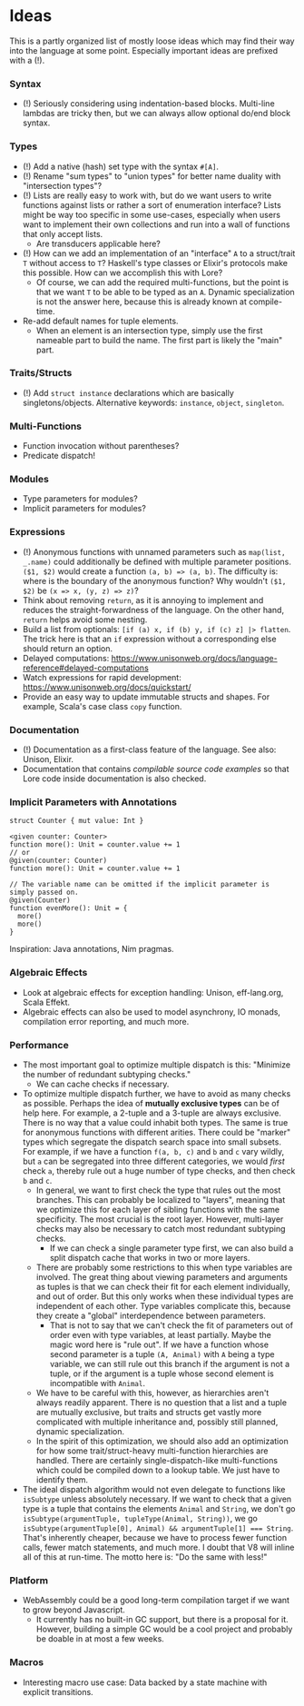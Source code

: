 # Ideas

This is a partly organized list of mostly loose ideas which may find their way into the language at some point. Especially important ideas are prefixed with a (!).



### Syntax

- (!) Seriously considering using indentation-based blocks. Multi-line lambdas are tricky then, but we can always allow optional do/end block syntax.



### Types

- (!) Add a native (hash) set type with the syntax `#[A]`.
- (!) Rename "sum types" to "union types" for better name duality with "intersection types"?
- (!) Lists are really easy to work with, but do we want users to write functions against lists or rather a sort of enumeration interface? Lists might be way too specific in some use-cases, especially when users want to implement their own collections and run into a wall of functions that only accept lists.
  - Are transducers applicable here?
- (!) How can we add an implementation of an "interface" `A` to a struct/trait `T` without access to `T`? Haskell's type classes or Elixir's protocols make this possible. How can we accomplish this with Lore?
  - Of course, we can add the required multi-functions, but the point is that we want `T` to be able to be typed as an `A`. Dynamic specialization is not the answer here, because this is already known at compile-time.
- Re-add default names for tuple elements.
  - When an element is an intersection type, simply use the first nameable part to build the name. The first part is likely the "main" part.



### Traits/Structs

- (!) Add `struct instance` declarations which are basically singletons/objects. Alternative keywords: `instance`, `object`, `singleton`.



### Multi-Functions

- Function invocation without parentheses?
- Predicate dispatch!



### Modules

- Type parameters for modules?
- Implicit parameters for modules?



### Expressions

- (!) Anonymous functions with unnamed parameters such as `map(list, _.name)` could additionally be defined with multiple parameter positions. `($1, $2)` would create a function `(a, b) => (a, b)`. The difficulty is: where is the boundary of the anonymous function? Why wouldn't `($1, $2)` be `(x => x, (y, z) => z)`?
- Think about removing `return`, as it is annoying to implement and reduces the straight-forwardness of the language. On the other hand, `return` helps avoid some nesting.
- Build a list from optionals: `[if (a) x, if (b) y, if (c) z] |> flatten`. The trick here is that an `if` expression without a corresponding else should return an option.
- Delayed computations: https://www.unisonweb.org/docs/language-reference#delayed-computations
- Watch expressions for rapid development: https://www.unisonweb.org/docs/quickstart/
- Provide an easy way to update immutable structs and shapes. For example, Scala's case class `copy` function.



### Documentation

- (!) Documentation as a first-class feature of the language. See also: Unison, Elixir.
- Documentation that contains *compilable source code examples* so that Lore code inside documentation is also checked.



### Implicit Parameters with Annotations

```
struct Counter { mut value: Int }

<given counter: Counter>
function more(): Unit = counter.value += 1
// or
@given(counter: Counter)
function more(): Unit = counter.value += 1

// The variable name can be omitted if the implicit parameter is simply passed on.
@given(Counter)
function evenMore(): Unit = {
  more()
  more()
}
```

Inspiration: Java annotations, Nim pragmas.



### Algebraic Effects

- Look at algebraic effects for exception handling: Unison, eff-lang.org, Scala Effekt.
- Algebraic effects can also be used to model asynchrony, IO monads, compilation error reporting, and much more.



### Performance

- The most important goal to optimize multiple dispatch is this: "Minimize the number of redundant subtyping checks."
  - We can cache checks if necessary.
- To optimize multiple dispatch further, we have to avoid as many checks as possible. Perhaps the idea of **mutually exclusive types** can be of help here. For example, a 2-tuple and a 3-tuple are always exclusive. There is no way that a value could inhabit both types. The same is true for anonymous functions with different arities. There could be "marker" types which segregate the dispatch search space into small subsets. For example, if we have a function `f(a, b, c)` and `b` and `c` vary wildly, but `a` can be segregated into three different categories, we would *first* check `a`, thereby rule out a huge number of type checks, and then check `b` and `c`.
  - In general, we want to first check the type that rules out the most branches. This can probably be localized to "layers", meaning that we optimize this for each layer of sibling functions with the same specificity. The most crucial is the root layer. However, multi-layer checks may also be necessary to catch most redundant subtyping checks.
    - If we can check a single parameter type first, we can also build a split dispatch cache that works in two or more layers.
  - There are probably some restrictions to this when type variables are involved. The great thing about viewing parameters and arguments as tuples is that we can check their fit for each element individually, and out of order. But this only works when these individual types are independent of each other. Type variables complicate this, because they create a "global" interdependence between parameters.
    - That is not to say that we can't check the fit of parameters out of order even with type variables, at least partially. Maybe the magic word here is "rule out". If we have a function whose second parameter is a tuple `(A, Animal)` with `A` being a type variable, we can still rule out this branch if the argument is not a tuple, or if the argument is a tuple whose second element is incompatible with `Animal`.
  - We have to be careful with this, however, as hierarchies aren't always readily apparent. There is no question that a list and a tuple are mutually exclusive, but traits and structs get vastly more complicated with multiple inheritance and, possibly still planned, dynamic specialization.
  - In the spirit of this optimization, we should also add an optimization for how some trait/struct-heavy multi-function hierarchies are handled. There are certainly single-dispatch-like multi-functions which could be compiled down to a lookup table. We just have to identify them.
- The ideal dispatch algorithm would not even delegate to functions like `isSubtype` unless absolutely necessary. If we want to check that a given type is a tuple that contains the elements `Animal` and `String`, we don't go `isSubtype(argumentTuple, tupleType(Animal, String))`, we go `isSubtype(argumentTuple[0], Animal) && argumentTuple[1] === String`. That's inherently cheaper, because we have to process fewer function calls, fewer match statements, and much more. I doubt that V8 will inline all of this at run-time. The motto here is: "Do the same with less!"



### Platform

- WebAssembly could be a good long-term compilation target if we want to grow beyond Javascript.
  - It currently has no built-in GC support, but there is a proposal for it. However, building a simple GC would be a cool project and probably be doable in at most a few weeks.



### Macros

- Interesting macro use case: Data backed by a state machine with explicit transitions.

